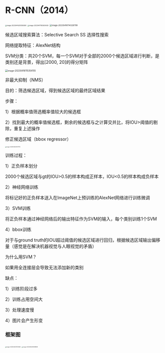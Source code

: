 # R-CNN（2014）

<img src="https://wth-markdown-image.oss-cn-beijing.aliyuncs.com/markdown_img/image-20230414205056080.png" alt="image-20230414205056080" style="zoom: 33%;" />

<img src="https://wth-markdown-image.oss-cn-beijing.aliyuncs.com/markdown_img/image-20230417165830439.png" alt="image-20230417165830439" style="zoom: 33%;" />

<img src="https://wth-markdown-image.oss-cn-beijing.aliyuncs.com/markdown_img/image-20230416114328799.png" alt="image-20230416114328799" style="zoom: 45%;" />



候选区域搜索算法：Selective Search SS 选择性搜索

网络提取特征：AlexNet结构

SVM分类：共20个SVM，每一个SVM对于全部的2000个候选区域进行判断，是类别还是背景，得出[2000, 20]的得分矩阵

<img src="https://wth-markdown-image.oss-cn-beijing.aliyuncs.com/markdown_img/image-20230416115354155.png" alt="image-20230416115354155" style="zoom:50%;" />

非最大抑制（NMS）

目的：筛选候选区域，得到候选区域的最终区域结果

步骤：

1）根据概率值筛选概率值较大的候选框

2）找到最大的概率值候选框，剩余的候选框与之计算交并比，将IOU>阈值的剔除，重复上述操作

修正候选区域（bbox regressor）

<img src="https://wth-markdown-image.oss-cn-beijing.aliyuncs.com/markdown_img/image-20230414210317112.png" alt="image-20230414210317112" style="zoom: 25%;" />

训练过程：

1）正负样本划分

2000个候选区域与gt的IOU>0.5的样本构成正样本，IOU<0.5的样本构成负样本

2）神经网络训练

将标记好的正负样本送入在ImageNet上预训练的AlexNet网络进行训练微调

3）SVM训练

将正负样本通过神经网络后的输出特征作为SVM的输入，每个类别训练1个SVM

4）bbox训练

对于与ground truth的IOU超过阈值的候选区域进行回归，根据候选区域输出偏移量（感觉是在解决机器视觉与人眼视觉的矛盾）



为什么用SVM？

如果用全连接层会导致无法添加新的类别 



缺点：

1）训练阶段过多

2）训练占用空间大

3）处理速度慢

4）图片会产生形变

### 框架图



<img src="https://wth-markdown-image.oss-cn-beijing.aliyuncs.com/markdown_img/image-20230414210121459.png" alt="image-20230414210121459" style="zoom: 25%;" />

<img src="https://wth-markdown-image.oss-cn-beijing.aliyuncs.com/markdown_img/image-20230414210809808.png" alt="image-20230414210809808" style="zoom: 25%;" />

